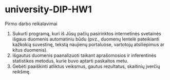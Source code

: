 # university-DIP-HW1

Pirmo darbo reikalavimai

1. Sukurti programą, kuri iš Jūsų pačių pasirinktos internetinės svetainės išgaus duomenis automatiniu būdu (pvz., duomenų lentelė pateikianti kažkokią suvestinę, tekstą naujienų portaluose, vartotojų atsiliepimus ar kitus duomenis).
2. Išgautus duomenis paanalizuoti taikant aprašomosios ir inferentinės statistikos metodus, kurie buvo aptarti paskaitos metu.
3. Gebėti paaiškinti atliktus veiksmus, gautus rezultatus, skaitinių įverčių reikšmę.
